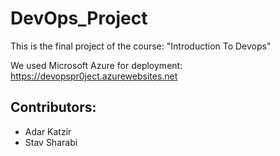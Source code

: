 # DevOps_Project

This is the final project of the course: "Introduction To Devops"

We used Microsoft Azure for deployment: https://devopspr0ject.azurewebsites.net

## Contributors:
- Adar Katzir
- Stav Sharabi
